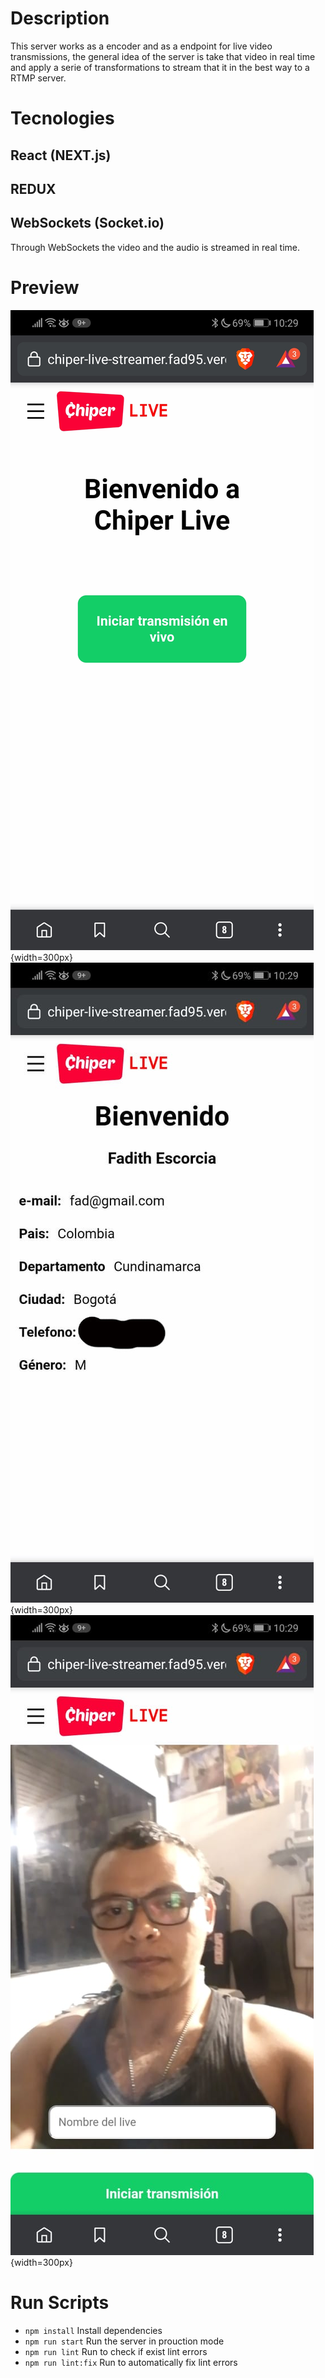 # Description

This server works as a encoder and as a endpoint for live video transmissions, the general idea of the server is take that video in real time and apply a serie of transformations to stream that it in the best way to a RTMP server.

# Tecnologies

## React (NEXT.js)

## REDUX

## WebSockets (Socket.io)

Through WebSockets the video and the audio is streamed in real time.

# Preview

![Inicio](/public/main.jpeg){width=300px}
![Inicio](/public/profile.jpeg){width=300px}
![Inicio](/public/stream.jpeg){width=300px}

# Run Scripts

- `npm install` Install dependencies
- `npm run start` Run the server in prouction mode
- `npm run lint` Run to check if exist lint errors
- `npm run lint:fix` Run to automatically fix lint errors
